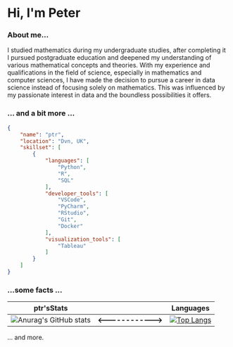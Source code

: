 # Hi, I'm Peter

### About me...

I studied mathematics during my undergraduate studies, after completing it I pursued postgraduate education and deepened my understanding of various mathematical concepts and theories.
With my experience and qualifications in the field of science, especially in mathematics and computer sciences, I have made the decision to pursue a career in data science instead of focusing solely on mathematics. This was influenced by my passionate interest in data and the boundless possibilities it offers.

### ... and a bit more ...
```json
{
    "name": "ptr",
    "location": "Dvn, UK",
    "skillset": [
        {
            "languages": [
                "Python",
                "R",
                "SQL"
            ],
            "developer_tools": [
                "VSCode",
                "PyCharm",
                "RStudio",
                "Git",
                "Docker"
            ],
            "visualization_tools": [
                "Tableau"
            ]
        }
    ]
}
```
### ...some facts ...

|ptr'sStats |    | Languages|
|:---: | ---: | :---:|
|![Anurag's GitHub stats](https://github-readme-stats.vercel.app/api?username=ptrGSKA&show_icons=true&theme=dracula&hide_rank=True&hide_title=True)| **<------------>**|[![Top Langs](https://github-readme-stats.vercel.app/api/top-langs/?username=ptrGSKA&theme=dracula&hide_title=True)](https://github.com/anuraghazra/github-readme-stats)|

... and more.






<!--
**ptrGSKA/ptrGSKA** is a ✨ _special_ ✨ repository because its `README.md` (this file) appears on your GitHub profile.

Here are some ideas to get you started:

- 🔭 I’m currently working on ...
- 🌱 I’m currently learning ...
- 👯 I’m looking to collaborate on ...
- 🤔 I’m looking for help with ...
- 💬 Ask me about ...
- 📫 How to reach me: ...
- 😄 Pronouns: ...
- ⚡ Fun fact: ...
-->
